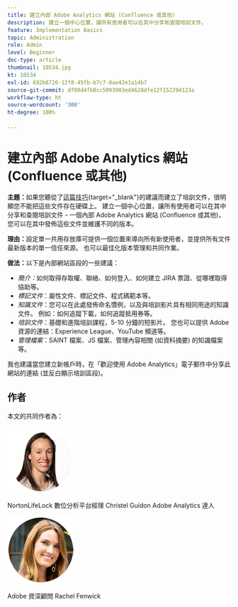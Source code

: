 ```yaml
---
title: 建立內部 Adobe Analytics 網站 (Confluence 或其他)
description: 建立一個中心位置，讓所有使用者可以在其中分享和查閱培訓文件。
feature: Implementation Basics
topic: Administration
role: Admin
level: Beginner
doc-type: article
thumbnail: 10534.jpg
kt: 10534
exl-id: 692b6726-12f8-45fb-b7c7-8ae42e1a14b7
source-git-commit: df00d4fb8cc5093903ed4628dfe12f152294123a
workflow-type: ht
source-wordcount: '300'
ht-degree: 100%

---
```


# 建立內部 Adobe Analytics 網站 (Confluence 或其他)

**主題：**&#x200B;如果您聽從了[這篇技巧](create-basic-videos-and-training.md){target=&quot;_blank&quot;}的建議而建立了培訓文件，很明顯您不能把這些文件存在硬碟上。 建立一個中心位置，讓所有使用者可以在其中分享和查閱培訓文件 - 一個內部 Adobe Analytics 網站 (Confluence 或其他)，您可以在其中發佈這些文件並維護不同的版本。

**理由：**&#x200B;設定單一共用存放庫可提供一個位置來導向所有新使用者，並提供所有文件最新版本的單一信任來源。 也可以最佳化版本管理和共同作業。

**做法：**&#x200B;以下是內部網站區段的一些建議：

* _簡介：_&#x200B;如何取得存取權、聯絡、如何登入、如何建立 JIRA 票證、從哪裡取得協助等。
* _標記文件_：屬性文件、標記文件、程式碼範本等。
* _知識文件_：您可以在此處發佈命名慣例，以及與培訓影片具有相同用途的知識文件。 例如：如何追蹤下載，如何追蹤抵用券等。
* _培訓文件_：基礎和進階培訓課程，5-10 分鐘的短影片。 您也可以提供 Adobe 資源的連結：Experience League、YouTube 頻道等。
* _管理檔案_：SAINT 檔案、JS 檔案、管理內容相關 (如資料摘要) 的知識檔案等。

我也建議當您建立新帳戶時，在「歡迎使用 Adobe Analytics」電子郵件中分享此網站的連結 (並反白顯示培訓區段)。


## 作者

本文的共同作者為：

![Christel Guidon](assets/Christel-Headshot-150.png)

NortonLifeLock 數位分析平台經理 Christel Guidon
Adobe Analytics 達人

![Rachel Fenwick](assets/Rachel-Fenwick-150.png)

Adobe 資深顧問 Rachel Fenwick
